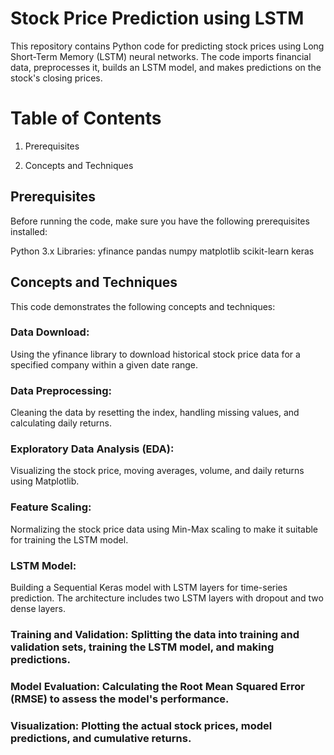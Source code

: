 # Stock Price Prediction using LSTM
This repository contains Python code for predicting stock prices using Long Short-Term Memory (LSTM) neural networks. The code imports financial data, preprocesses it, builds an LSTM model, and makes predictions on the stock's closing prices.

# Table of Contents
1. Prerequisites

2. Concepts and Techniques

## Prerequisites
Before running the code, make sure you have the following prerequisites installed:

Python 3.x
Libraries:
yfinance
pandas
numpy
matplotlib
scikit-learn
keras

## Concepts and Techniques
This code demonstrates the following concepts and techniques:

### Data Download: 
Using the yfinance library to download historical stock price data for a specified company within a given date range.

### Data Preprocessing: 
Cleaning the data by resetting the index, handling missing values, and calculating daily returns.

### Exploratory Data Analysis (EDA): 
Visualizing the stock price, moving averages, volume, and daily returns using Matplotlib.

### Feature Scaling: 
Normalizing the stock price data using Min-Max scaling to make it suitable for training the LSTM model.

### LSTM Model: 
Building a Sequential Keras model with LSTM layers for time-series prediction. The architecture includes two LSTM layers with dropout and two dense layers.

### Training and Validation: Splitting the data into training and validation sets, training the LSTM model, and making predictions.

### Model Evaluation: Calculating the Root Mean Squared Error (RMSE) to assess the model's performance.

### Visualization: Plotting the actual stock prices, model predictions, and cumulative returns.
